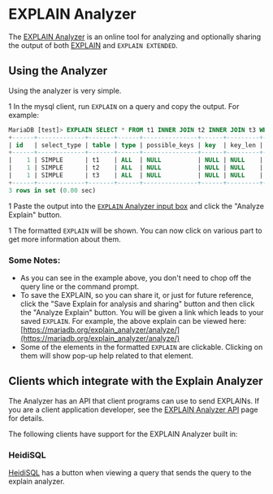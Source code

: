 # EXPLAIN Analyzer

The [EXPLAIN Analyzer](https://mariadb.org/explain_analyzer/analyze/) is an online tool for analyzing and optionally sharing the output of both [EXPLAIN](/sql-statements-structure/sql-statements/administrative-sql-statements/analyze-and-explain-statements/explain) and `EXPLAIN EXTENDED`.

## Using the Analyzer

Using the analyzer is very simple.

1 In the mysql client, run `EXPLAIN` on a query and copy the output. For example:

```sql
MariaDB [test]> EXPLAIN SELECT * FROM t1 INNER JOIN t2 INNER JOIN t3 WHERE t1.a=t2.a AND t2.a=t3.a;
+------+-------------+-------+------+---------------+------+---------+------+------+--------------------------------------------------------+
| id   | select_type | table | type | possible_keys | key  | key_len | ref  | rows | Extra                                                  |
+------+-------------+-------+------+---------------+------+---------+------+------+--------------------------------------------------------+
|    1 | SIMPLE      | t1    | ALL  | NULL          | NULL | NULL    | NULL |    3 |                                                        |
|    1 | SIMPLE      | t2    | ALL  | NULL          | NULL | NULL    | NULL |    3 | Using where; Using join buffer (flat, BNL join)        |
|    1 | SIMPLE      | t3    | ALL  | NULL          | NULL | NULL    | NULL |    3 | Using where; Using join buffer (incremental, BNL join) |
+------+-------------+-------+------+---------------+------+---------+------+------+--------------------------------------------------------+
3 rows in set (0.00 sec)
```

1 Paste the output into the [`EXPLAIN` Analyzer input box](https://mariadb.org/explain_analyzer/analyze/) and click the "Analyze Explain" button.

1 The formatted `EXPLAIN` will be shown.  You can now click on various part to get more information about them.

### Some Notes:

- As you can see in the example above, you don't need to chop off the query line or the command prompt.
- To save the EXPLAIN, so you can share it, or just for future reference, click the  "Save Explain for analysis and sharing" button and then click the "Analyze Explain" button. You will be given a link which leads to your saved `EXPLAIN`. For example, the above explain can be viewed here: [https://mariadb.org/explain_analyzer/analyze/](https://mariadb.org/explain_analyzer/analyze/)
- Some of the elements in the formatted `EXPLAIN` are clickable. Clicking on them will show pop-up help related to that element.

## Clients which integrate with the Explain Analyzer

The Analyzer has an API that client programs can use to send EXPLAINs. If you are a client application developer, see the [EXPLAIN Analyzer API](/clients-utilities/explain-analyzer-api) page for details.

The following clients have support for the EXPLAIN Analyzer built in:

### HeidiSQL

[HeidiSQL](https://www.heidisql.com/) has a button when viewing a query that sends the query to the explain analyzer.